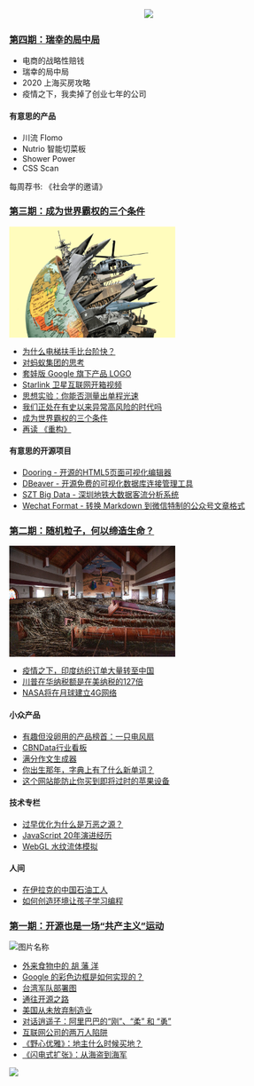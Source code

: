 <div align="center">
  <img src="./assets/images/tefact-weekly.png">
</div>

### [第四期：瑞幸的局中局](./resources/2020-11-17.md)

- 电商的战略性赔钱
- 瑞幸的局中局
- 2020 上海买房攻略
- 疫情之下，我卖掉了创业七年的公司

#### 有意思的产品

- 川流 Flomo
- Nutrio 智能切菜板
- Shower Power
- CSS Scan

每周荐书: 《社会学的邀请》

### [第三期：成为世界霸权的三个条件](./resources/2020-11-01.md)

<img src="./assets/images/3/10.48.30.png" width = "300" height = "200" alt="图片名称" align=center />

- [为什么电梯扶手比台阶快？](https://mp.weixin.qq.com/s/K2F494RqPpacPEWl8jrQ7Q)
- [对蚂蚁集团的思考](https://mp.weixin.qq.com/s/K2F494RqPpacPEWl8jrQ7Q)
- [套娃版 Google 旗下产品 LOGO](https://mp.weixin.qq.com/s/K2F494RqPpacPEWl8jrQ7Q)
- [Starlink 卫星互联网开箱视频 ](https://mp.weixin.qq.com/s/K2F494RqPpacPEWl8jrQ7Q)
- [思想实验：你能否测量出单程光速](https://mp.weixin.qq.com/s/K2F494RqPpacPEWl8jrQ7Q)
- [我们正处在有史以来异常高风险的时代吗](https://mp.weixin.qq.com/s/K2F494RqPpacPEWl8jrQ7Q)
- [成为世界霸权的三个条件](https://mp.weixin.qq.com/s/K2F494RqPpacPEWl8jrQ7Q)
- [再读 《重构》](https://mp.weixin.qq.com/s/K2F494RqPpacPEWl8jrQ7Q)

#### 有意思的开源项目

- [Dooring - 开源的HTML5页面可视化编辑器](https://mp.weixin.qq.com/s/K2F494RqPpacPEWl8jrQ7Q)
- [DBeaver - 开源免费的可视化数据库连接管理工具](https://mp.weixin.qq.com/s/K2F494RqPpacPEWl8jrQ7Q)
- [SZT Big Data - 深圳地铁大数据客流分析系统](https://mp.weixin.qq.com/s/K2F494RqPpacPEWl8jrQ7Q)
- [Wechat Format -  转换 Markdown 到微信特制的公众号文章格式](https://mp.weixin.qq.com/s/K2F494RqPpacPEWl8jrQ7Q)

### [第二期：随机粒子，何以缔造生命？](./resources/2020-10-24.md)

<img src="./assets/images/2/nlphotohurricanelaurawetlands2church.jpg" width = "300" alt="图片名称" align=center />

- [疫情之下，印度纺织订单大量转至中国](https://mp.weixin.qq.com/s/iQf5qGYq6RdkaThlyO0TLA)
- [川普在华纳税额是在美纳税的127倍](https://mp.weixin.qq.com/s/iQf5qGYq6RdkaThlyO0TLA)
- [NASA将在月球建立4G网络](https://mp.weixin.qq.com/s/iQf5qGYq6RdkaThlyO0TLA)

#### 小众产品

- [有趣但没卵用的产品榜首：一只电风扇](https://mp.weixin.qq.com/s/iQf5qGYq6RdkaThlyO0TLA)
- [CBNData行业看板](https://mp.weixin.qq.com/s/iQf5qGYq6RdkaThlyO0TLA)
- [满分作文生成器](https://mp.weixin.qq.com/s/iQf5qGYq6RdkaThlyO0TLA)
- [你出生那年，字典上有了什么新单词？](https://mp.weixin.qq.com/s/iQf5qGYq6RdkaThlyO0TLA)
- [这个网站能防止你买到即将过时的苹果设备](https://mp.weixin.qq.com/s/iQf5qGYq6RdkaThlyO0TLA)

#### 技术专栏

- [过早优化为什么是万恶之源？](https://mp.weixin.qq.com/s/iQf5qGYq6RdkaThlyO0TLA)
- [JavaScript 20年演进经历](https://mp.weixin.qq.com/s/iQf5qGYq6RdkaThlyO0TLA)
- [WebGL 水纹流体模拟](https://mp.weixin.qq.com/s/iQf5qGYq6RdkaThlyO0TLA)

#### 人间

- [在伊拉克的中国石油工人](https://mp.weixin.qq.com/s/iQf5qGYq6RdkaThlyO0TLA)
- [如何创造环境让孩子学习编程](https://mp.weixin.qq.com/s/iQf5qGYq6RdkaThlyO0TLA)

### [第一期：开源也是一场“共产主义”运动](./resources/2020-10-19.md)

<img src="./assets/images/1.png" width = "300" alt="图片名称" align=center />
 
- [外来食物中的 胡 藩 洋](https://mp.weixin.qq.com/s/dhs67fD4_663j4htBNYX7g)
- [Google 的彩色边框是如何实现的？](https://mp.weixin.qq.com/s/dhs67fD4_663j4htBNYX7g)
- [台湾军队部署图](https://mp.weixin.qq.com/s/dhs67fD4_663j4htBNYX7g)
- [通往开源之路](https://mp.weixin.qq.com/s/dhs67fD4_663j4htBNYX7g)
- [美国从未放弃制造业](https://mp.weixin.qq.com/s/dhs67fD4_663j4htBNYX7g)
- [对话逍遥子：阿里巴巴的“刚”、“柔” 和 “勇”](https://mp.weixin.qq.com/s/dhs67fD4_663j4htBNYX7g)
- [互联网公司的两万人陷阱](https://mp.weixin.qq.com/s/dhs67fD4_663j4htBNYX7g)
- [《野心优雅》：地主什么时候买地？](https://mp.weixin.qq.com/s/dhs67fD4_663j4htBNYX7g)
- [《闪电式扩张》：从海盗到海军](https://mp.weixin.qq.com/s/dhs67fD4_663j4htBNYX7g)

![](./assets/images/tefact-weekly-qrcode.png)
